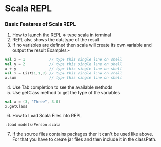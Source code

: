 # Scala REPL

### Basic Features of Scala REPL
1. How to launch the REPL => type scala in terminal
2. REPL also shows the datatype of the result
3. If no variables are defined then scala will create its own variable and output the result
Examples:-
```scala
val x = 1           // type this single line on shell
val y = 2           // type this single line on shell
x + y               // type this single line on shell
val x = List(1,2,3) // type this single line on shell
x.sum               // type this single line on shell
```
4. Use Tab completion to see the available methods
5. Use getClass method to get the type of the variables
```scala
val x = (3, "Three", 3.0)
x.getClass
```
6. How to Load Scala Files into REPL
```scala
:load models/Person.scala
```
7. If the source files contains packages then it can't be used like above. 
For that you have to create jar files and then include it in the classPath.
